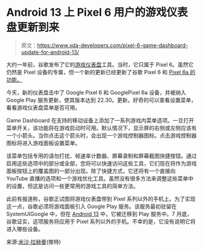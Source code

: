 # Android 13 上 Pixel 6 用户的游戏仪表盘更新到来

> 原文：<https://www.xda-developers.com/pixel-6-game-dashboard-update-for-android-13/>

大约一年前，谷歌发布了它的[游戏仪表盘](https://www.xda-developers.com/android-12-game-dashboard-gaming-mode-apis/)工具。当时，它只属于 Pixel 6。虽然它仍然是 Pixel 设备的专属，但一个新的更新已经更新了谷歌 Pixel 6 和 [Pixel 6a 的功能。](https://www.xda-developers.com/google-pixel-6a-review/)

今天，新的仪表盘击中了 Google Pixel 6 和 GooglePixel 6a 设备，并被纳入 Google Play 服务更新，使其版本达到 22.30。更新。好奇的可以查看设置菜单，看看游戏仪表盘菜单是否可用。

Game Dashboard 在支持的移动设备上添加了一系列游戏内菜单选项。一旦打开菜单开关，该功能将在游戏启动时可用。默认情况下，显示屏的右侧或左侧应该有一个小箭头。当你点击这个箭头时，会出现一个游戏控制器图标。点击游戏控制器图标将进入游戏面板设置菜单。

该菜单包括专用的请勿打扰、帧速率计数器、屏幕录制和屏幕截图快捷按钮。通过启用这些选项中的部分或全部，您将可以快速访问这些工具，它们现在将作为游戏面板按钮上的覆盖图的一部分出现。除了快捷方式，它还将有一个直接向 YouTube 直播的选项和一个游戏优化工具。虽然没有很多方法来调整这些菜单中的设置，但这是访问一些更常用的游戏工具的简单方法。

此前有报道称，谷歌正试图将游戏仪表盘带到 Pixel 系列以外的手机上。为了实现这一点，谷歌必须将游戏面板引入 Google Play 服务。该服务最初驻留在 SystemUIGoogle 中，但在 [Android 13](https://www.xda-developers.com/android-13/) 中，它被迁移到 Play 服务中。7 月底，谷歌证实，这项服务将应用于 Pixel 系列以外的手机。不幸的是，它没有说明它将进入哪些设备。

来源:[米沙·拉赫曼](https://twitter.com/MishaalRahman/status/1557378310925164544)(推特)